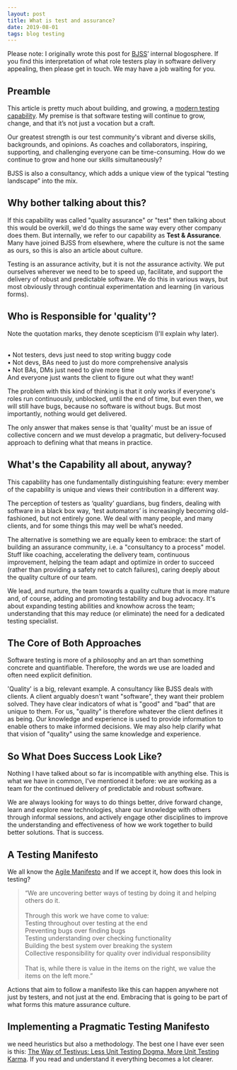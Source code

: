 ```yaml
---
layout: post
title: What is test and assurance?
date: 2019-08-01
tags: blog testing
---
```


Please note: I originally wrote this post for [BJSS](https://bjss.com)’ internal blogosphere. If you find this interpretation of what role testers play in software delivery appealing, then please get in touch. We may have a job waiting for you.

## Preamble
This article is pretty much about building, and growing, a [modern testing capability](https://moderntesting.org). My premise is that software testing will continue to grow, change, and that it’s not just a vocation but a craft.

Our greatest strength is our test community's vibrant and diverse skills, backgrounds, and opinions. As coaches and collaborators, inspiring, supporting, and challenging everyone can be time-consuming. How do we continue to grow and hone our skills simultaneously?

BJSS is also a consultancy, which adds a unique view of the typical “testing landscape” into the mix.

## Why bother talking about this?
If this capability was called "quality assurance" or "test" then talking about this would be overkill, we'd do things the same way every other company does them. But internally, we refer to our capability as **Test & Assurance**. Many have joined BJSS from elsewhere, where the culture is not the same as ours, so this is also an article about culture.

Testing is an assurance activity, but it is not *the* assurance activity. We put ourselves wherever we need to be to speed up, facilitate, and support the delivery of robust and predictable software. We do this in various ways, but most obviously through continual experimentation and learning (in various forms).

## Who is Responsible for 'quality'?
Note the quotation marks, they denote scepticism (I'll explain why later).

<br>•	Not testers, devs just need to stop writing buggy code<br>•	Not devs, BAs need to just do more comprehensive analysis<br>•	Not BAs, DMs just need to give more time<br>And everyone just wants the client to figure out what they want!

The problem with this kind of thinking is that it only works if everyone's roles run continuously, unblocked, until the end of time, but even then, we will still have bugs, because no software is without bugs. But most importantly, nothing would get delivered.

The only answer that makes sense is that 'quality' must be an issue of collective concern and we must develop a pragmatic, but delivery-focused approach to defining what that means in practice.

## What's the Capability all about, anyway?
This capability has one fundamentally distinguishing feature: every member of the capability is unique and views their contribution in a different way.

The perception of testers as ‘quality’ guardians, bug finders, dealing with software in a black box way, ‘test automators’ is increasingly becoming old-fashioned, but not entirely gone. We deal with many people, and many clients, and for some things this may well be what’s needed.

The alternative is something we are equally keen to embrace: the start of building an assurance community, i.e. a "consultancy to a process" model. Stuff like coaching, accelerating the delivery team, continuous improvement, helping the team adapt and optimize in order to succeed (rather than providing a safety net to catch failures), caring deeply about the quality culture of our team.

We lead, and nurture, the team towards a quality culture that is more mature and, of course, adding and promoting testability and bug advocacy. It's about expanding testing abilities and knowhow across the team; understanding that this may reduce (or eliminate) the need for a dedicated testing specialist.

## The Core of Both Approaches
Software testing is more of a philosophy and an art than something concrete and quantifiable. Therefore, the words we use are loaded and often need explicit definition.

'Quality' is a big, relevant example. A consultancy like BJSS deals with clients. A client arguably doesn't want "software", they want their problem solved. They have clear indicators of what is "good" and "bad" that are unique to them. For us, "quality" is therefore whatever the client defines it as being. Our knowledge and experience is used to provide information to enable others to make informed decisions. We may also help clarify what that vision of "quality" using the same knowledge and experience.

## So What Does Success Look Like?
Nothing I have talked about so far is incompatible with anything else. This is what we have in common, I’ve mentioned it before: we are working as a team for the continued delivery of predictable and robust software.

We are always looking for ways to do things better, drive forward change, learn and explore new technologies, share our knowledge with others through informal sessions, and actively engage other disciplines to improve the understanding and effectiveness of how we work together to build better solutions. That is success.

## A Testing Manifesto
We all know the [Agile Manifesto](https://agilemanifesto.org/) and If we accept it, how does this look in testing?

> “We are uncovering better ways of testing by doing it and helping others do it.<br><br>Through this work we have come to value:<br>Testing throughout over testing at the end<br>Preventing bugs over finding bugs<br>Testing understanding over checking functionality<br>Building the best system over breaking the system<br>Collective responsibility for quality over individual responsibility<br><br>That is, while there is value in the items on the right, we value the items on the left more.”

Actions that aim to follow a manifesto like this can happen anywhere not just by testers, and not just at the end. Embracing that is going to be part of what forms this mature assurance culture.

## Implementing a Pragmatic Testing Manifesto
we need heuristics but also a methodology. The best one I have ever seen is this: [The Way of Testivus: Less Unit Testing Dogma, More Unit Testing Karma](https://web.archive.org/web/20170908010541/http:/www.agitar.com/downloads/TheWayOfTestivus.pdf). If you read and understand it everything becomes a lot clearer.
